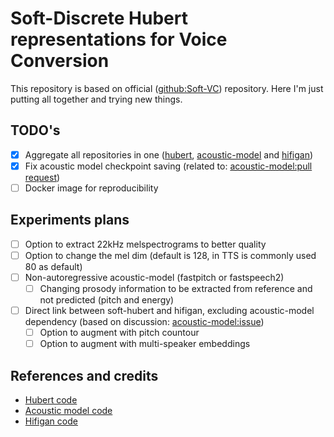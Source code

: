 # Soft-Discrete Hubert representations for Voice Conversion

This repository is based on official ([github:Soft-VC](https://github.com/bshall/soft-vc)) repository. Here I'm just putting all together and trying new things.

## TODO's

- [X] Aggregate all repositories in one ([hubert](https://github.com/bshall/hubert), [acoustic-model](https://github.com/bshall/acoustic-model) and [hifigan](https://github.com/bshall/hifigan))
- [X] Fix acoustic model checkpoint saving (related to: [acoustic-model:pull request](https://github.com/bshall/acoustic-model/pull/8))
- [ ] Docker image for reproducibility

## Experiments plans

- [ ] Option to extract 22kHz melspectrograms to better quality
- [ ] Option to change the mel dim (default is 128, in TTS is commonly used 80 as default)
- [ ] Non-autoregressive acoustic-model (fastpitch or fastspeech2)
  - [ ] Changing prosody information to be extracted from reference and not predicted (pitch and energy)
- [ ] Direct link between soft-hubert and hifigan, excluding acoustic-model dependency (based on discussion: [acoustic-model:issue](https://github.com/bshall/acoustic-model/issues/6))
  - [ ] Option to augment with pitch countour   
  - [ ] Option to augment with multi-speaker embeddings

## References and credits

- [Hubert code](https://github.com/bshall/hubert)
- [Acoustic model code](https://github.com/bshall/acoustic-model)
- [Hifigan code](https://github.com/bshall/hifigan)
